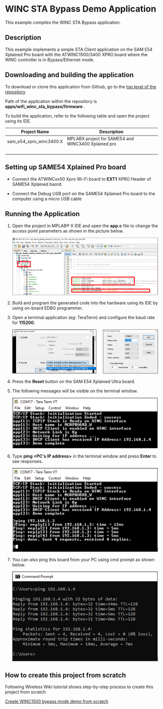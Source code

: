 # WINC STA Bypass Demo Application

This example compiles the WINC STA Bypass application.

## Description

This example implements a simple STA Client application on the SAM E54 Xplained Pro board with the ATWINC1500/3400 XPRO board where the WINC controller is in Bypass/Ethernet mode.

## Downloading and building the application

To download or clone this application from Github, go to the [top level of the repository](https://github.com/Microchip-MPLAB-Harmony/wireless_apps_winc3400)

Path of the application within the repository is **apps/wifi\_winc\_sta\_bypass/firmware** .

To build the application, refer to the following table and open the project using its IDE.

|Project Name|Description|
|------------|-----------|
|sam\_e54\_xpro\_winc3400.X|MPLABX project for SAME54 and WINC3400 Xplained pro|
| | |

## Setting up SAME54 Xplained Pro board

-   Connect the ATWINCxx00 Xpro Wi-Fi board to **EXT1** XPRO Header of SAME54 Xplained baord.

-   Connect the Debug USB port on the SAME54 Xplained Pro board to the computer using a micro USB cable


## Running the Application

1.  Open the project in MPLAB® X IDE and open the **app.c** file to change the access point parameters as shown in the picture below.

    ![app_ap_parameters_2](images/GUID-A0E976C6-0493-4C47-8899-5A88402351B1-low.png)

2.  Build and program the generated code into the hardware using its IDE by using on-board EDBG programmer.

3.  Open a terminal application \(eg: TeraTerm\) and configure the baud rate for **115200**.

    ![open_teraterm](images/GUID-14DE9A16-CCBD-4E37-8CD5-127DA5E7DF14-low.png)

4.  Press the **Reset** button on the SAM E54 Xplained Ultra board.

5.  The following messages will be visible on the terminal window.

    ![run_teraterm_outout_1](images/GUID-07A2E0DD-B68F-4660-9F03-E6EB1246DAD9-low.png)

6.  Type **ping <PC's IP address\>** in the terminal window and press **Enter** to see responses.

    ![run_teraterm_ping](images/GUID-A9E21FE0-303A-4CEB-BF16-2E5FF3CE74A8-low.png)

7.  You can also ping this board from your PC using cmd prompt as shown below.

    ![run_pc_cmd_ping](images/GUID-EAD97CBD-E9E7-4D94-ADEB-AF5C8E3B7D2A-low.png)


## How to create this project from scratch

Following Wireless Wiki tutorial shows step-by-step process to create this project from scratch

[Create WINC1500 bypass mode demo from scratch](https://github.com/Microchip-MPLAB-Harmony/wireless/wiki/Create-your-first-winc-bypass-application)

